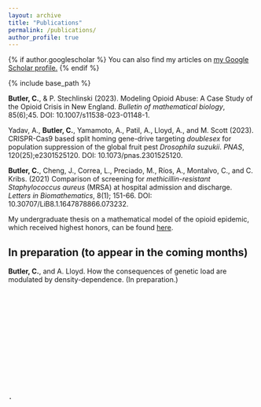 ```yaml
---
layout: archive
title: "Publications"
permalink: /publications/
author_profile: true
---
```


{% if author.googlescholar %}
  You can also find my articles on <u><a href="{{author.googlescholar}}">my Google Scholar profile</a>.</u>
{% endif %}

{% include base_path %}

<b>Butler, C.</b>, & P. Stechlinski (2023). Modeling Opioid Abuse: A Case Study of the Opioid Crisis in New England. 
<i>Bulletin of mathematical biology</i>, 85(6);45. DOI: 10.1007/s11538-023-01148-1.

Yadav, A., <b>Butler, C.</b>, Yamamoto, A., Patil, A., Lloyd, A., and M. Scott (2023). CRISPR-Cas9 based split homing gene-drive targeting 
<i>doublesex</i> for population suppression of the global fruit pest <i>Drosophila suzukii</i>. <i>PNAS</i>, 
120(25);e2301525120. DOI: 10.1073/pnas.2301525120.

<b>Butler, C.</b>, Cheng, J., Correa, L., Preciado, M., Ríos, A., Montalvo, C., and C. Kribs. (2021) Comparison of 
screening for <i>methicillin-resistant Staphylococcus aureus</i> (MRSA) at hospital admission and discharge. 
<i>Letters in Biomathematics</i>, 8(1); 151-66. DOI: 10.30707/LiB8.1.1647878866.073232.

My undergraduate thesis on a mathematical model of the opioid epidemic, which received highest honors,
 can be found <a href="https://digitalcommons.library.umaine.edu/honors/630/" target="_blank"  rel="noopener noreferrer">here</a>.

<h2>In preparation (to appear in the coming months)</h2>

<b>Butler, C.</b>, and A. Lloyd. How the consequences of genetic load are modulated by density-dependence. (In preparation.)






<pre>













.
</pre>
